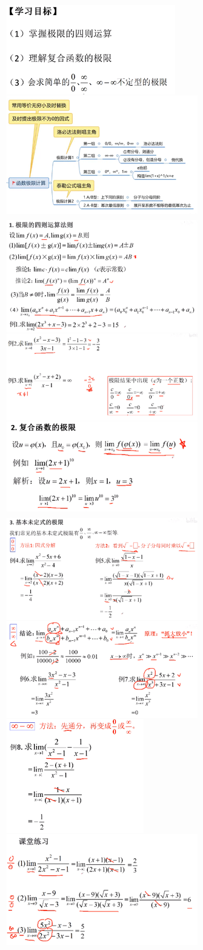 ![](../../photo/Pasted%20image%2020240319211931.png)
![](../../photo/Pasted%20image%2020240520175328.png)

![](../../photo/Pasted%20image%2020240319212021.png)
![](../../photo/Pasted%20image%2020240319212104.png)
![](../../photo/Pasted%20image%2020240319212134.png)

![](../../photo/Pasted%20image%2020240319212232.png)
![](../../photo/Pasted%20image%2020240319212329.png)
![](../../photo/Pasted%20image%2020240319212357.png)
![](../../photo/Pasted%20image%2020240319212556.png)

